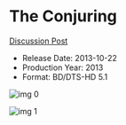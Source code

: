# The Conjuring

[Discussion Post](https://www.avsforum.com/threads/bass-eq-for-filtered-movies.2995212/post-58255140)

* Release Date: 2013-10-22
* Production Year: 2013
* Format: BD/DTS-HD 5.1

![img 0](https://i.imgur.com/3orRQxp.jpg)

![img 1](https://i.imgur.com/GFskLKE.png)


